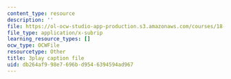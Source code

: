 ```yaml
---
content_type: resource
description: ''
file: https://ol-ocw-studio-app-production.s3.amazonaws.com/courses/18-01sc-single-variable-calculus-fall-2010/db264af998e7696bd9546394594ad967_pWXh5t-37Qg.srt
file_type: application/x-subrip
learning_resource_types: []
ocw_type: OCWFile
resourcetype: Other
title: 3play caption file
uid: db264af9-98e7-696b-d954-6394594ad967
---
```

